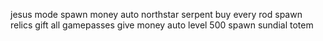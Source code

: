jesus mode
spawn money
auto northstar serpent
buy every rod
spawn relics
gift all gamepasses
give money
auto level 500
spawn sundial totem
